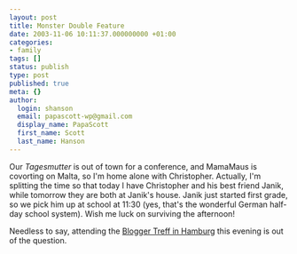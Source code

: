 ```yaml
---
layout: post
title: Monster Double Feature
date: 2003-11-06 10:11:37.000000000 +01:00
categories:
- family
tags: []
status: publish
type: post
published: true
meta: {}
author:
  login: shanson
  email: papascott-wp@gmail.com
  display_name: PapaScott
  first_name: Scott
  last_name: Hanson
---
```

<p>Our <em>Tagesmutter</em> is out of town for a conference, and MamaMaus is covorting on Malta, so I'm home alone with Christopher. Actually, I'm splitting the time so that today I have Christopher and his best friend Janik, while tomorrow they are both at Janik's house. Janik just started first grade, so we pick him up at school at 11:30 (yes, that's the wonderful German half-day school system). Wish me luck on surviving the afternoon! </p>
<p>Needless to say, attending the <a title="Meeting tonight by Heiko Hebig | hebig.com" href="http://www.hebig.com/archives/001664.shtml">Blogger Treff in Hamburg</a> this evening is out of the question.</p>

